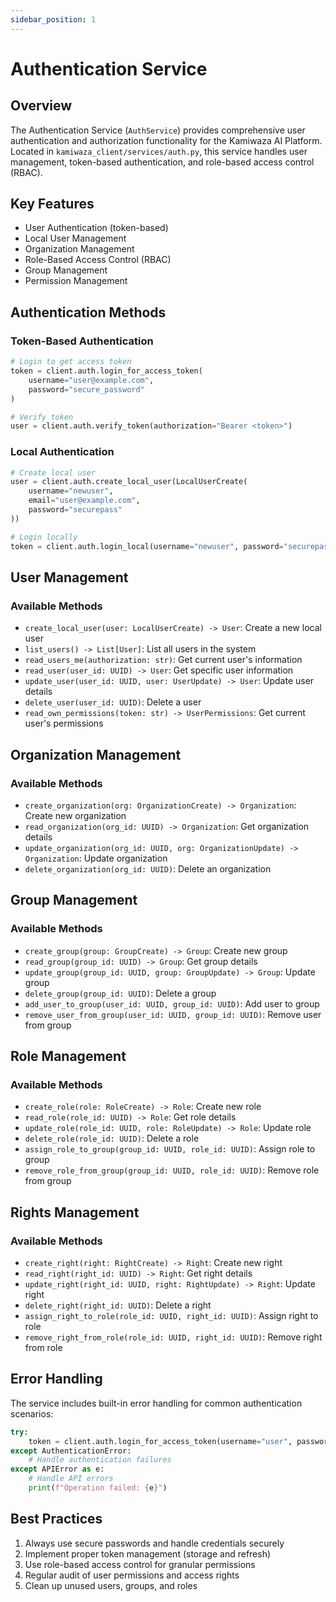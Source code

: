 ```yaml
---
sidebar_position: 1
---
```


# Authentication Service

## Overview
The Authentication Service (`AuthService`) provides comprehensive user authentication and authorization functionality for the Kamiwaza AI Platform. Located in `kamiwaza_client/services/auth.py`, this service handles user management, token-based authentication, and role-based access control (RBAC).

## Key Features
- User Authentication (token-based)
- Local User Management
- Organization Management
- Role-Based Access Control (RBAC)
- Group Management
- Permission Management

## Authentication Methods

### Token-Based Authentication
```python
# Login to get access token
token = client.auth.login_for_access_token(
    username="user@example.com",
    password="secure_password"
)

# Verify token
user = client.auth.verify_token(authorization="Bearer <token>")
```

### Local Authentication
```python
# Create local user
user = client.auth.create_local_user(LocalUserCreate(
    username="newuser",
    email="user@example.com",
    password="securepass"
))

# Login locally
token = client.auth.login_local(username="newuser", password="securepass")
```

## User Management

### Available Methods
- `create_local_user(user: LocalUserCreate) -> User`: Create a new local user
- `list_users() -> List[User]`: List all users in the system
- `read_users_me(authorization: str)`: Get current user's information
- `read_user(user_id: UUID) -> User`: Get specific user information
- `update_user(user_id: UUID, user: UserUpdate) -> User`: Update user details
- `delete_user(user_id: UUID)`: Delete a user
- `read_own_permissions(token: str) -> UserPermissions`: Get current user's permissions

## Organization Management

### Available Methods
- `create_organization(org: OrganizationCreate) -> Organization`: Create new organization
- `read_organization(org_id: UUID) -> Organization`: Get organization details
- `update_organization(org_id: UUID, org: OrganizationUpdate) -> Organization`: Update organization
- `delete_organization(org_id: UUID)`: Delete an organization

## Group Management

### Available Methods
- `create_group(group: GroupCreate) -> Group`: Create new group
- `read_group(group_id: UUID) -> Group`: Get group details
- `update_group(group_id: UUID, group: GroupUpdate) -> Group`: Update group
- `delete_group(group_id: UUID)`: Delete a group
- `add_user_to_group(user_id: UUID, group_id: UUID)`: Add user to group
- `remove_user_from_group(user_id: UUID, group_id: UUID)`: Remove user from group

## Role Management

### Available Methods
- `create_role(role: RoleCreate) -> Role`: Create new role
- `read_role(role_id: UUID) -> Role`: Get role details
- `update_role(role_id: UUID, role: RoleUpdate) -> Role`: Update role
- `delete_role(role_id: UUID)`: Delete a role
- `assign_role_to_group(group_id: UUID, role_id: UUID)`: Assign role to group
- `remove_role_from_group(group_id: UUID, role_id: UUID)`: Remove role from group

## Rights Management

### Available Methods
- `create_right(right: RightCreate) -> Right`: Create new right
- `read_right(right_id: UUID) -> Right`: Get right details
- `update_right(right_id: UUID, right: RightUpdate) -> Right`: Update right
- `delete_right(right_id: UUID)`: Delete a right
- `assign_right_to_role(role_id: UUID, right_id: UUID)`: Assign right to role
- `remove_right_from_role(role_id: UUID, right_id: UUID)`: Remove right from role

## Error Handling
The service includes built-in error handling for common authentication scenarios:
```python
try:
    token = client.auth.login_for_access_token(username="user", password="pass")
except AuthenticationError:
    # Handle authentication failures
except APIError as e:
    # Handle API errors
    print(f"Operation failed: {e}")
```

## Best Practices
1. Always use secure passwords and handle credentials securely
2. Implement proper token management (storage and refresh)
3. Use role-based access control for granular permissions
4. Regular audit of user permissions and access rights
5. Clean up unused users, groups, and roles
